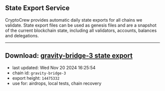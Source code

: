 ## State Export Service
CryptoCrew provides automatic daily state exports for all chains we validate. State export files can be used as genesis files and are a snapshot of the current blockchain state, including all validators, accounts, balances and delegations.

---
**Download: [gravity-bridge-3 state export](https://dl-eu2.ccvalidators.com/SERVICE/gravitybridge/gravity-bridge-3_export_14475332.json)**
---

- last updated: Wed Nov 20 2024 16:25:54
- chain id: `gravity-bridge-3`
- export height: `14475332`
- use for: airdrops, local tests, chain recovery
